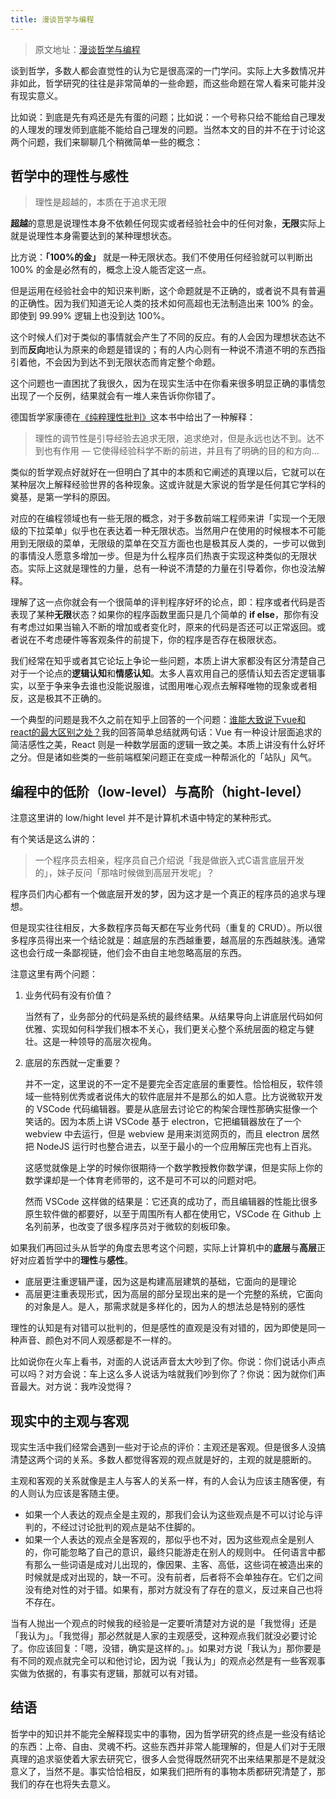 ```yaml
---
title: 漫谈哲学与编程
---
```


> 原文地址：[漫谈哲学与编程](https://link.zhihu.com/?target=https%3A//keelii.com/2019/08/25/philosophy-and-programming/)

谈到哲学，多数人都会直觉性的认为它是很高深的一门学问。实际上大多数情况并非如此，哲学研究的往往是非常简单的一些命题，而这些命题在常人看来可能并没有现实意义。

比如说：到底是先有鸡还是先有蛋的问题；比如说：一个号称只给不能给自己理发的人理发的理发师到底能不能给自己理发的问题。当然本文的目的并不在于讨论这两个问题，我们来聊聊几个稍微简单一些的概念：

## 哲学中的理性与感性

> 理性是超越的，本质在于追求无限

**超越**的意思是说理性本身不依赖任何现实或者经验社会中的任何对象，**无限**实际上就是说理性本身需要达到的某种理想状态。

比方说：**「100%的金」** 就是一种无限状态。我们不使用任何经验就可以判断出 100% 的金是必然有的，概念上没人能否定这一点。

但是运用在经验社会中的知识来判断，这个命题就是不正确的，或者说不具有普遍的正确性。因为我们知道无论人类的技术如何高超也无法制造出来 100% 的金。即使到 99.99% 逻辑上也没到达 100%。

这个时候人们对于类似的事情就会产生了不同的反应。有的人会因为理想状态达不到而**反向**地认为原来的命题是错误的；有的人内心则有一种说不清道不明的东西指引着他，不会因为到达不到无限状态而肯定整个命题。

这个问题也一直困扰了我很久，因为在现实生活中在你看来很多明显正确的事情忽出现了一个反例，结果就会有一堆人来告诉你你错了。

德国哲学家康德在[《纯粹理性批判》](https://link.zhihu.com/?target=https%3A//zh.wikipedia.org/wiki/%25E7%25BA%25AF%25E7%25B2%25B9%25E7%2590%2586%25E6%2580%25A7%25E6%2589%25B9%25E5%2588%25A4)这本书中给出了一种解释：

> 理性的调节性是引导经验去追求无限，追求绝对，但是永远也达不到。达不到也有作用 — 它使得经验科学不断的前进，并且有了明确的目的和方向…

类似的哲学观点好就好在一但明白了其中的本质和它阐述的真理以后，它就可以在某种层次上解释经验世界的各种现象。这或许就是大家说的哲学是任何其它学科的奠基，是第一学科的原因。

对应的在编程领域也有一些无限的概念，对于多数前端工程师来讲「实现一个无限级的下拉菜单」似乎也在表达着一种无限状态。当然用户在使用的时候根本不可能用到无限级的菜单，无限级的菜单在交互方面也也是极其反人类的，一步可以做到的事情没人愿意多增加一步。但是为什么程序员们热衷于实现这种类似的无限状态。实际上这就是理性的力量，总有一种说不清楚的力量在引导着你，你也没法解释。

理解了这一点你就会有一个很简单的评判程序好坏的论点，即：程序或者代码是否表现了某种**无限**状态？如果你的程序函数里面只是几个简单的 **if else**，那你有没有考虑过如果当输入不断的增加或者变化时，原来的代码是否还可以正常返回。或者说在不考虑硬件等客观条件的前提下，你的程序是否存在极限状态。

我们经常在知乎或者其它论坛上争论一些问题，本质上讲大家都没有区分清楚自己对于一个论点的**逻辑认知**和**情感认知**。太多人喜欢用自己的感情认知去否定逻辑事实，以至于争来争去谁也没能说服谁，试图用唯心观点去解释唯物的现象或者相反，这是极其不正确的。

一个典型的问题是我不久之前在知乎上回答的一个问题：[谁能大致说下vue和react的最大区别之处？](https://www.zhihu.com/question/309891718)我的回答简单总结就两句话：Vue 有一种设计层面追求的简洁感性之美，React 则是一种数学层面的逻辑一致之美。本质上讲没有什么好坏之分。但是诸如些类的一些前端框架问题正在变成一种帮派化的「站队」风气。

## 编程中的低阶（low-level）与高阶（hight-level）

注意这里讲的 low/hight level 并不是计算机术语中特定的某种形式。

有个笑话是这么讲的：

> 一个程序员去相亲，程序员自己介绍说「我是做嵌入式C语言底层开发的」，妹子反问「那啥时候做到高层开发呢」？

程序员们内心都有一个做底层开发的梦，因为这才是一个真正的程序员的追求与理想。

但是现实往往相反，大多数程序员每天都在写业务代码（重复的 CRUD）。所以很多程序员得出来一个结论就是：越底层的东西越重要，越高层的东西越肤浅。通常这也会行成一条鄙视链，他们会不由自主地忽略高层的东西。

注意这里有两个问题：

1. 业务代码有没有价值？

    当然有了，业务部分的代码是系统的最终结果。从结果导向上讲底层代码如何优雅、实现如何科学我们根本不关心，我们更关心整个系统层面的稳定与健壮。这是一种领导的高层次视角。

2. 底层的东西就一定重要？

    并不一定，这里说的不一定不是要完全否定底层的重要性。恰恰相反，软件领域一些特别优秀或者说伟大的软件底层并不是那么的如人意。比方说微软开发的 VSCode 代码编辑器。要是从底层去讨论它的构架合理性那确实挺像一个笑话的。因为本质上讲 VSCode 基于 electron，它把编辑器放在了一个 webview 中去运行，但是 webview 是用来浏览网页的，而且 electron 居然把 NodeJS 运行时也整合进去，以至于最小的一个应用解压完也有上百兆。

    这感觉就像是上学的时候你很期待一个数学教授教你数学课，但是实际上你的数学课却是一个体育老师带的，这不是可不可以的问题对吧。

    然而 VSCode 这样做的结果是：它还真的成功了，而且编辑器的性能比很多原生软件做的都要好，以至于周围所有人都在使用它，VSCode 在 Github 上名列前茅，也改变了很多程序员对于微软的刻板印象。

如果我们再回过头从哲学的角度去思考这个问题，实际上计算机中的**底层**与**高层**正好对应着哲学中的**理性**与**感性**。

- 底层更注重逻辑严谨，因为这是构建高层建筑的基础，它面向的是理论
- 高层更注重表现形式，因为高层的部分呈现出来的是一个完整的系统，它面向的对象是人。是人，那需求就是多样化的，因为人的想法总是特别的感性

理性的认知是有对错可以批判的，但是感性的直观是没有对错的，因为即使是同一种声音、颜色对不同人观感都是不一样的。

比如说你在火车上看书，对面的人说话声音太大吵到了你。你说：你们说话小声点可以吗？对方会说：车上这么多人说话为啥就我们吵到你了？你说：因为就你们声音最大。对方说：我咋没觉得？

## 现实中的主观与客观

现实生活中我们经常会遇到一些对于论点的评价：主观还是客观。但是很多人没搞清楚这两个词的关系。多数人都觉得客观的观点就是好的，主观的就是臆断的。

主观和客观的关系就像是主人与客人的关系一样，有的人会认为应该主随客便，有的人则认为应该是客随主便。

- 如果一个人表达的观点全是主观的，那我们会认为这些观点是不可以讨论与评判的，不经过讨论批判的观点是站不住脚的。
- 如果一个人表达的观点全是客观的，那似乎也不对，因为这些观点全是别人的，你可能忽略了自己的意识，最终只能游走在别人的规则中。
任何语言中都有那么一些词语是成对儿出现的，像因果、主客、高低，这些词在被造出来的时候就是成对出现的，缺一不可。没有前者，后者将不会单独存在。它们之间没有绝对性的对于错。如果有，那对方就没有了存在的意义，反过来自己也将不存在。

当有人抛出一个观点的时候我的经验是一定要听清楚对方说的是「我觉得」还是「我认为」。「我觉得」那必然就是人家的主观感受，这种观点我们就没必要讨论了。你应该回复：「嗯，没错，确实是这样的。」。如果对方说「我认为」那你要是有不同的观点就完全可以和他讨论，因为说「我认为」的观点必然是有一些客观事实做为依据的，有事实有逻辑，那就可以有对错。

## 结语

哲学中的知识并不能完全解释现实中的事物，因为哲学研究的终点是一些没有结论的东西：上帝、自由、灵魂不朽。这些东西并非常人能理解的，但是人们对于无限真理的追求驱使着大家去研究它，很多人会觉得既然研究不出来结果那是不是就没意义了，当然不是。事实恰恰相反，如果我们把所有的事物本质都研究清楚了，那我们的存在也将失去意义。